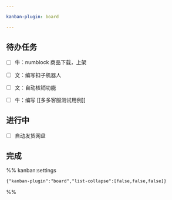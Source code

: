 ```yaml
---

kanban-plugin: board

---
```


## 待办任务

- [ ] 牛：numblock 商品下载，上架
- [ ] 文：编写扣子机器人
- [ ] 文：自动核销功能
- [ ] 牛：编写 [[多多客服测试用例]]


## 进行中

- [ ] 自动发货网盘


## 完成





%% kanban:settings
```
{"kanban-plugin":"board","list-collapse":[false,false,false]}
```
%%